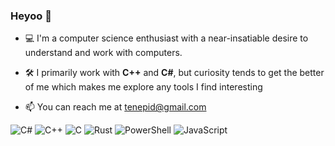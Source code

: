 ### Heyoo 👋

- 💻 I'm a computer science enthusiast with a near-insatiable desire
  to understand and work with computers.
  
- 🛠️ I primarily work with **C++** and **C#**, but curiosity tends to get the better of me which
  makes me explore any tools I find interesting
  
- 📫 You can reach me at [tenepid@gmail.com](mailto:tenepid@gmail.com)


![C#](https://img.shields.io/badge/c%23-%23239120.svg?style=for-the-badge&logo=csharp&logoColor=white)
![C++](https://img.shields.io/badge/c++-%2300599C.svg?style=for-the-badge&logo=c%2B%2B&logoColor=white)
![C](https://img.shields.io/badge/c-%2300599C.svg?style=for-the-badge&logo=c&logoColor=white)
![Rust](https://img.shields.io/badge/rust-%23000000.svg?style=for-the-badge&logo=rust&logoColor=white)
![PowerShell](https://img.shields.io/badge/PowerShell-%235391FE.svg?style=for-the-badge&logo=powershell&logoColor=white)
![JavaScript](https://img.shields.io/badge/javascript-%23323330.svg?style=for-the-badge&logo=javascript&logoColor=%23F7DF1E)
